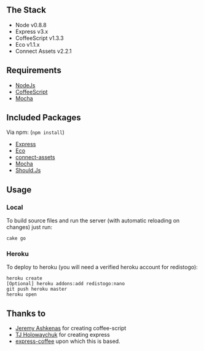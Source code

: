 ## The Stack

* Node v0.8.8
* Express v3.x
* CoffeeScript v1.3.3
* Eco v1.1.x
* Connect Assets v2.2.1

## Requirements

* [NodeJs](http://nodejs.org)
* [CoffeeScript](http://coffeescript.org)
* [Mocha](http://mochajs.org/)

## Included Packages

Via npm: (`npm install`)
* [Express](http://expressjs.com)
* [Eco](https://github.com/sstephenson/eco)
* [connect-assets](http://github.com/TrevorBurnham/connect-assets)
* [Mocha](http://mochajs.org/)
* [Should.Js](https://github.com/visionmedia/should.js/)

## Usage

### Local

To build source files and run the server (with automatic reloading on changes) just run:

    cake go

### Heroku

To deploy to heroku (you will need a verified heroku account for redistogo):

    heroku create
    [Optional] heroku addons:add redistogo:nano
    git push heroku master
    heroku open

## Thanks to

* [Jeremy Ashkenas](https://github.com/jashkenas) for creating coffee-script
* [TJ Holowaychuk](https://github.com/visionmedia) for creating express
* [express-coffee](https://github.com/twilson63/express-coffee) upon which this is based.
